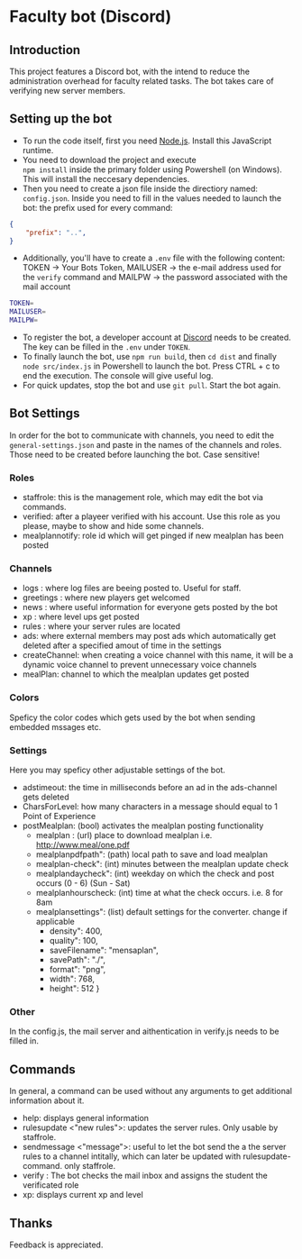 # Faculty bot (Discord)

## Introduction

This project features a Discord bot, with the intend to reduce the administration overhead for faculty related tasks. The bot takes care of verifying new server members.

## Setting up the bot

- To run the code itself, first you need [Node.js](https://nodejs.org/en/). Install this JavaScript runtime.
- You need to download the project and execute  
  `npm install` inside the primary folder using Powershell (on Windows). This will install the neccesary dependencies.
- Then you need to create a json file inside the directiory named: `config.json`. Inside you need to fill in the values needed to launch the bot: the prefix used for every command:

```json
{
	"prefix": "..",
}
```
- Additionally, you'll have to create a `.env` file with the following content: TOKEN -> Your Bots Token, MAILUSER -> the e-mail address used for the `verify` command and MAILPW -> the password associated with the mail account

```sh
TOKEN=
MAILUSER=
MAILPW=
```

- To register the bot, a developer account at [Discord](https://discord.com/developers/) needs to be created. The key can be filled in the `.env` under `TOKEN`.
- To finally launch the bot, use `npm run build`, then `cd dist` and finally `node src/index.js` in Powershell to launch the bot. Press CTRL + c to end the execution. The console will give useful log.
- For quick updates, stop the bot and use `git pull`. Start the bot again.

## Bot Settings

In order for the bot to communicate with channels, you need to edit the `general-settings.json` and paste in the names of the channels and roles. Those need to be created before launching the bot. Case sensitive!

### Roles

- staffrole: this is the management role, which may edit the bot via commands.  
- verified: after a playeer verified with his account. Use this role as you please, maybe to show and hide some channels.
- mealplannotify: role id which will get pinged if new mealplan has been posted

### Channels

- logs : where log files are beeing posted to. Useful for staff.
- greetings : where new players get welcomed
- news : where useful information for everyone gets posted by the bot
- xp : where level ups get posted
- rules : where your server rules are located
- ads: where external members may post ads which automatically get deleted after a specified amout of time in the settings
- createChannel: when creating a voice channel with this name, it will be a dynamic voice channel to prevent unnecessary voice channels
- mealPlan: channel to which the mealplan updates get posted

### Colors

Speficy the color codes which gets used by the bot when sending embedded mssages etc.

### Settings

Here you may speficy other adjustable settings of the bot.
- adstimeout: the time in milliseconds before an ad in the ads-channel gets deleted
- CharsForLevel: how many characters in a message should equal to 1 Point of Experience
- postMealplan: (bool) activates the mealplan posting functionality
	- mealplan : (url) place to download mealplan i.e. http://www.meal/one.pdf
    - mealplanpdfpath": (path) local path to save and load mealplan
    - mealplan-check": (int) minutes between the mealplan update check
    - mealplandaycheck": (int) weekday on which the check and post occurs (0 - 6) (Sun - Sat)
	- mealplanhourscheck: (int) time at what the check occurs. i.e. 8 for 8am
    - mealplansettings": (list) default settings for the converter. change if applicable
      - density": 400,
      - quality": 100,
      - saveFilename": "mensaplan",
      - savePath": "./",
      - format": "png",
      - width": 768,
      - height": 512
    }

### Other

In the config.js, the mail server and aithentication in verify.js needs to be filled in.

## Commands

In general, a command can be used without any arguments to get additional information about it.

- help: displays general information
- rulesupdate <"new rules">: updates the server rules. Only usable by staffrole.
- sendmessage <channel name> <"message">: useful to let the bot send the a the server rules to a channel intitally, which can later be updated with rulesupdate-command. only staffrole.
- verify <student email>: The bot checks the mail inbox and assigns the student the verificated role
- xp: displays current xp and level

## Thanks

Feedback is appreciated.
